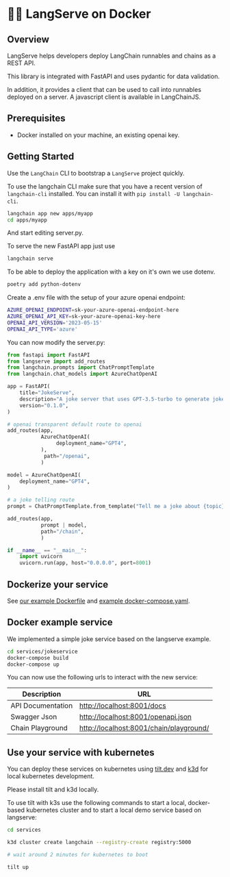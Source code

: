 # 🦜️🏓 LangServe on Docker

## Overview


LangServe helps developers deploy LangChain runnables and chains as a REST API.

This library is integrated with FastAPI and uses pydantic for data validation.

In addition, it provides a client that can be used to call into runnables deployed on a server. A javascript client is available in LangChainJS.

## Prerequisites

- Docker installed on your machine, an existing openai key.

## Getting Started

Use the `LangChain` CLI to bootstrap a `LangServe` project quickly.

To use the langchain CLI make sure that you have a recent version of `langchain-cli` 
installed. You can install it with `pip install -U langchain-cli`.

```sh
langchain app new apps/myapp
cd apps/myapp
```

And start editing server.py.

To serve the new FastAPI app just use 
```sh
langchain serve
```

To be able to deploy the application with a key on it's own we use dotenv.
```sh
poetry add python-dotenv
```

Create a .env file with the setup of your azure openai endpoint: 
```sh
AZURE_OPENAI_ENDPOINT=sk-your-azure-openai-endpoint-here
AZURE_OPENAI_API_KEY=sk-your-azure-openai-key-here
OPENAI_API_VERSION='2023-05-15'
OPENAI_API_TYPE='azure'
```

You can now modify the server.py:

```python
from fastapi import FastAPI
from langserve import add_routes
from langchain.prompts import ChatPromptTemplate
from langchain.chat_models import AzureChatOpenAI

app = FastAPI(
    title="JokeServe",
    description="A joke server that uses GPT-3.5-turbo to generate jokes.",
    version="0.1.0",
)

# openai transparent default route to openai
add_routes(app, 
           AzureChatOpenAI(
                deployment_name="GPT4",
           ),
            path="/openai",
           )

model = AzureChatOpenAI(
    deployment_name="GPT4",
)

# a joke telling route
prompt = ChatPromptTemplate.from_template("Tell me a joke about {topic}")

add_routes(app,
           prompt | model,
           path="/chain",
           )

if __name__ == "__main__":
    import uvicorn
    uvicorn.run(app, host="0.0.0.0", port=8001)
```

## Dockerize your service 

See [our example Dockerfile](/services/defaults/Dockerfile) and [example docker-compose.yaml](/services/defaults/docker-compose.yml).

## Docker example service 

We implemented a simple joke service based on the langserve example.

```sh
cd services/jokeservice
docker-compose build
docker-compose up
```
You can now use the following urls to interact with the new service: 

| Description | URL |
|-------------|-----|
|API Documentation|[http://localhost:8001/docs](http://localhost:8001/docs)|
|Swagger Json | [http://localhost:8001/openapi.json](http://localhost:8001/openapi.json)|
|Chain Playground|[http://localhost:8001/chain/playground/](http://localhost:8001/chain/playground/)|

## Use your service with kubernetes 

You can deploy these services on kubernetes using [tilt.dev]("https://tilt.dev/") and [k3d]("https://k3d.io/") for local kubernetes development. 

Please install tilt and k3d locally. 

To use tilt with k3s use the following commands to start a local, docker-based kubernetes cluster and to start a local demo service based on langserve:
```sh
cd services 

k3d cluster create langchain --registry-create registry:5000

# wait around 2 minutes for kubernetes to boot

tilt up
```





